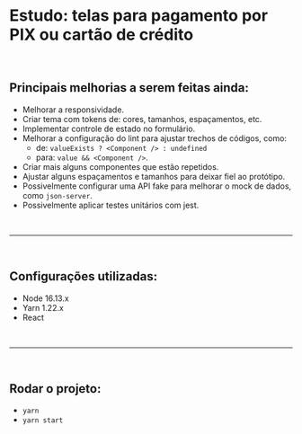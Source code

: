 # Estudo: telas para pagamento por PIX ou cartão de crédito

<br/>

## Principais melhorias a serem feitas ainda:

- Melhorar a responsividade.
- Criar tema com tokens de: cores, tamanhos, espaçamentos, etc.
- Implementar controle de estado no formulário.
- Melhorar a configuração do lint para ajustar trechos de códigos, como:
  - de: `valueExists ? <Component /> : undefined`
  - para: `value && <Component />`.
- Criar mais alguns componentes que estão repetidos.
- Ajustar alguns espaçamentos e tamanhos para deixar fiel ao protótipo.
- Possivelmente configurar uma API fake para melhorar o mock de dados, como `json-server`.
- Possivelmente aplicar testes unitários com jest.

<br />

---

<br />

## Configurações utilizadas:

- Node 16.13.x
- Yarn 1.22.x
- React

<br />

---

<br />

## Rodar o projeto:

- `yarn`
- `yarn start`
